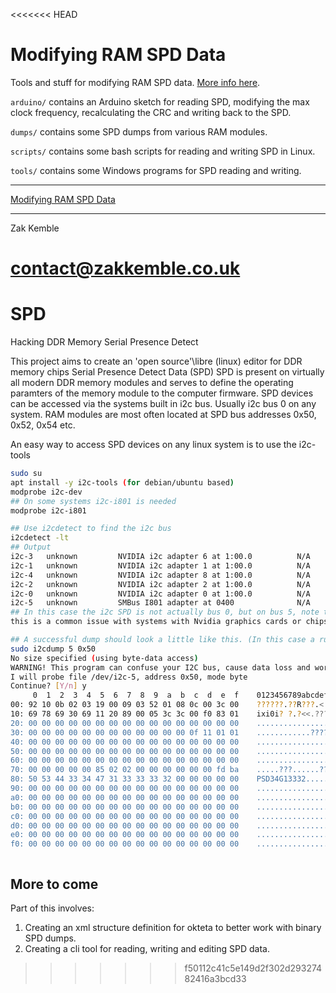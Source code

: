 <<<<<<< HEAD
# Modifying RAM SPD Data

Tools and stuff for modifying RAM SPD data. [More info here](http://blog.zakkemble.co.uk/modifying-ram-spd-data/).

`arduino/` contains an Arduino sketch for reading SPD, modifying the max clock frequency, recalculating the CRC and writing back to the SPD.

`dumps/` contains some SPD dumps from various RAM modules.

`scripts/` contains some bash scripts for reading and writing SPD in Linux.

`tools/` contains some Windows programs for SPD reading and writing.

--------

[Modifying RAM SPD Data](http://blog.zakkemble.co.uk/modifying-ram-spd-data/)

--------

Zak Kemble

contact@zakkemble.co.uk
=======
# SPD
Hacking DDR Memory Serial Presence Detect

This project aims to create an 'open source'\libre (linux) editor for DDR memory chips Serial Presence Detect Data (SPD)
SPD is present on virtually all modern DDR memory modules and serves to define the operating paramters of the memory module to the computer firmware.
SPD devices can be accessed via the systems built in i2c bus.
Usually i2c bus 0 on any system.
RAM modules are most often located at SPD bus addresses 0x50, 0x52, 0x54 etc.

An easy way to access SPD devices on any linux system is to use the i2c-tools

```bash
sudo su
apt install -y i2c-tools (for debian/ubuntu based)
modprobe i2c-dev 
## On some systems i2c-i801 is needed
modprobe i2c-i801

## Use i2cdetect to find the i2c bus
i2cdetect -lt
## Output
i2c-3   unknown         NVIDIA i2c adapter 6 at 1:00.0          N/A
i2c-1   unknown         NVIDIA i2c adapter 1 at 1:00.0          N/A
i2c-4   unknown         NVIDIA i2c adapter 8 at 1:00.0          N/A
i2c-2   unknown         NVIDIA i2c adapter 2 at 1:00.0          N/A
i2c-0   unknown         NVIDIA i2c adapter 0 at 1:00.0          N/A
i2c-5   unknown         SMBus I801 adapter at 0400              N/A
## In this case the i2c SPD is not actually bus 0, but on bus 5, note that the i801 module was loaded
this is a common issue with systems with Nvidia graphics cards or chipsets.

## A successful dump should look a little like this. (In this case a rubbish DDR3-1333 (PC3-10600) RAM module.
sudo i2cdump 5 0x50                                                                                                                                                                                                           
No size specified (using byte-data access)                                                                                                                                                                                                   
WARNING! This program can confuse your I2C bus, cause data loss and worse!                                                                                                                                                                   
I will probe file /dev/i2c-5, address 0x50, mode byte                                                                                                                                                                                        
Continue? [Y/n] y                                                                                                                                                                                                                            
     0  1  2  3  4  5  6  7  8  9  a  b  c  d  e  f    0123456789abcdef
00: 92 10 0b 02 03 19 00 09 03 52 01 08 0c 00 3c 00    ??????.??R???.<.                                                                                                                                                                      
10: 69 78 69 30 69 11 20 89 00 05 3c 3c 00 f0 83 01    ixi0i? ?.?<<.???                                                                                                                                                                      
20: 00 00 00 00 00 00 00 00 00 00 00 00 00 00 00 00    ................                                                                                                                                                                      
30: 00 00 00 00 00 00 00 00 00 00 00 00 0f 11 01 01    ............????                                                                                                                                                                      
40: 00 00 00 00 00 00 00 00 00 00 00 00 00 00 00 00    ................
50: 00 00 00 00 00 00 00 00 00 00 00 00 00 00 00 00    ................
60: 00 00 00 00 00 00 00 00 00 00 00 00 00 00 00 00    ................
70: 00 00 00 00 00 85 02 02 00 00 00 00 00 00 fd ba    .....???......??
80: 50 53 44 33 34 47 31 33 33 33 32 00 00 00 00 00    PSD34G13332.....
90: 00 00 00 00 00 00 00 00 00 00 00 00 00 00 00 00    ................
a0: 00 00 00 00 00 00 00 00 00 00 00 00 00 00 00 00    ................
b0: 00 00 00 00 00 00 00 00 00 00 00 00 00 00 00 00    ................
c0: 00 00 00 00 00 00 00 00 00 00 00 00 00 00 00 00    ................
d0: 00 00 00 00 00 00 00 00 00 00 00 00 00 00 00 00    ................
e0: 00 00 00 00 00 00 00 00 00 00 00 00 00 00 00 00    ................
f0: 00 00 00 00 00 00 00 00 00 00 00 00 00 00 00 00    ................



```

## More to come


Part of this involves:

1. Creating an xml structure definition for okteta to better work with binary SPD dumps.
2. Creating a cli tool for reading, writing and editing SPD data.
>>>>>>> f50112c41c5e149d2f302d29327482416a3bcd33
